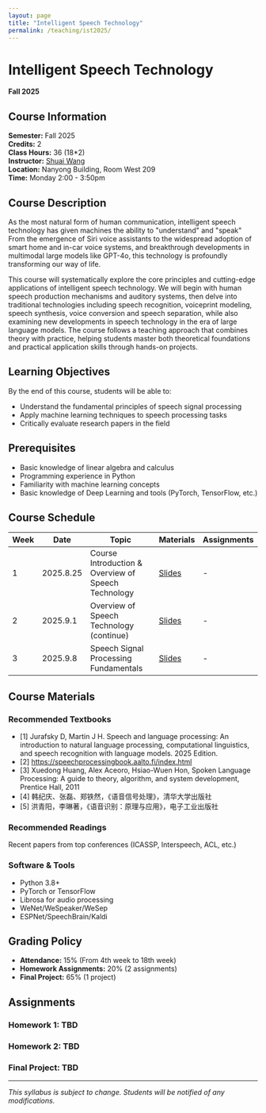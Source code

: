 ```yaml
---
layout: page
title: "Intelligent Speech Technology"
permalink: /teaching/ist2025/
---
```


# Intelligent Speech Technology
**Fall 2025**

## Course Information

**Semester:** Fall 2025  
**Credits:** 2  
**Class Hours:** 36 (18*2)  
**Instructor:** [Shuai Wang](/)  
**Location:** Nanyong Building, Room West 209  
**Time:** Monday 2:00 - 3:50pm

## Course Description

As the most natural form of human communication, intelligent speech technology has given machines the ability to "understand" and "speak" From the emergence of Siri voice assistants to the widespread adoption of smart home and in-car voice systems, and breakthrough developments in multimodal large models like GPT-4o, this technology is profoundly transforming our way of life.

This course will systematically explore the core principles and cutting-edge applications of intelligent speech technology. We will begin with human speech production mechanisms and auditory systems, then delve into traditional technologies including speech recognition, voiceprint modeling, speech synthesis, voice conversion and speech separation, while also examining new developments in speech technology in the era of large language models. The course follows a teaching approach that combines theory with practice, helping students master both theoretical foundations and practical application skills through hands-on projects.

## Learning Objectives

By the end of this course, students will be able to:

- Understand the fundamental principles of speech signal processing
- Apply machine learning techniques to speech processing tasks
- Critically evaluate research papers in the field

## Prerequisites

- Basic knowledge of linear algebra and calculus
- Programming experience in Python
- Familiarity with machine learning concepts
- Basic knowledge of Deep Learning and tools (PyTorch, TensorFlow, etc.)

## Course Schedule

| Week | Date | Topic | Materials | Assignments |
|------|------|-------|-----------|-------------|
| 1 | 2025.8.25 | Course Introduction & Overview of Speech Technology | [Slides](#) | - |
| 2 | 2025.9.1 | Overview of Speech Technology (continue) | [Slides](#) | - |
| 3 | 2025.9.8  | Speech Signal Processing Fundamentals | [Slides](#) | - |


## Course Materials

### Recommended Textbooks
- [1] Jurafsky D, Martin J H. Speech and language processing: An introduction to natural language processing, computational linguistics, and speech recognition with language models. 2025 Edition.
- [2] https://speechprocessingbook.aalto.fi/index.html
- [3] Xuedong Huang, Alex Aceoro, Hsiao-Wuen Hon, Spoken Language Processing: A guide to theory, algorithm, and system development, Prentice Hall, 2011
- [4] 韩纪庆、张磊、郑铁然，《语音信号处理》，清华大学出版社
- [5] 洪青阳，李琳著，《语音识别：原理与应用》，电子工业出版社


### Recommended Readings
Recent papers from top conferences (ICASSP, Interspeech, ACL, etc.)


### Software & Tools
- Python 3.8+
- PyTorch or TensorFlow
- Librosa for audio processing
- WeNet/WeSpeaker/WeSep
- ESPNet/SpeechBrain/Kaldi

## Grading Policy

- **Attendance:** 15% (From 4th week to 18th week)
- **Homework Assignments:** 20% (2 assignments)
- **Final Project:** 65% (1 project)

## Assignments

### Homework 1: TBD


### Homework 2: TBD


### Final Project: TBD



---

*This syllabus is subject to change. Students will be notified of any modifications.*
